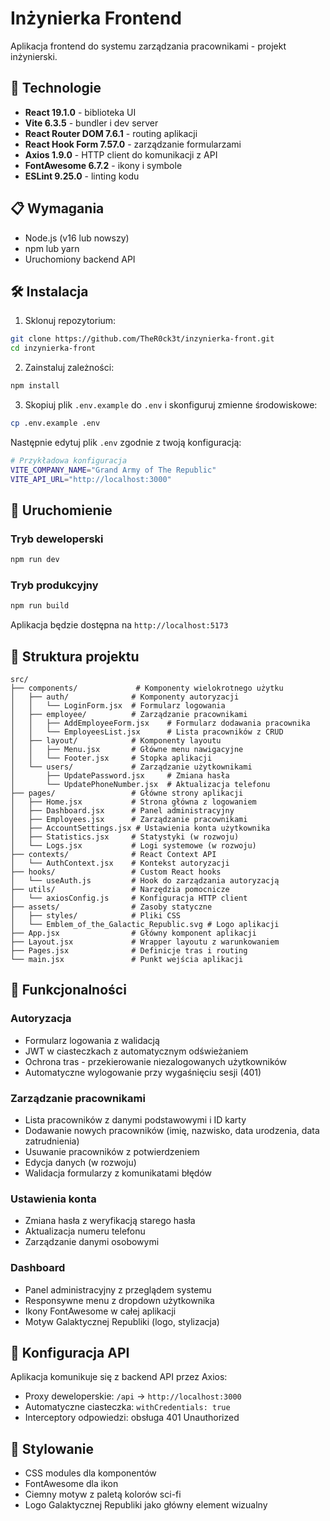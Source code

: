 # Inżynierka Frontend

Aplikacja frontend do systemu zarządzania pracownikami - projekt inżynierski.

## 🚀 Technologie

- **React 19.1.0** - biblioteka UI
- **Vite 6.3.5** - bundler i dev server
- **React Router DOM 7.6.1** - routing aplikacji
- **React Hook Form 7.57.0** - zarządzanie formularzami
- **Axios 1.9.0** - HTTP client do komunikacji z API
- **FontAwesome 6.7.2** - ikony i symbole
- **ESLint 9.25.0** - linting kodu

## 📋 Wymagania

- Node.js (v16 lub nowszy)
- npm lub yarn
- Uruchomiony backend API

## 🛠️ Instalacja

1. Sklonuj repozytorium:
```bash
git clone https://github.com/TheR0ck3t/inzynierka-front.git
cd inzynierka-front
```

2. Zainstaluj zależności:
```bash
npm install
```

3. Skopiuj plik `.env.example` do `.env` i skonfiguruj zmienne środowiskowe:
```bash
cp .env.example .env
```

Następnie edytuj plik `.env` zgodnie z twoją konfiguracją:
```bash
# Przykładowa konfiguracja
VITE_COMPANY_NAME="Grand Army of The Republic"
VITE_API_URL="http://localhost:3000"
```

## 🚀 Uruchomienie

### Tryb deweloperski
```bash
npm run dev
```

### Tryb produkcyjny
```bash
npm run build
```

Aplikacja będzie dostępna na `http://localhost:5173`

## 📁 Struktura projektu

```
src/
├── components/             # Komponenty wielokrotnego użytku
│   ├── auth/              # Komponenty autoryzacji
│   │   └── LoginForm.jsx  # Formularz logowania
│   ├── employee/          # Zarządzanie pracownikami
│   │   ├── AddEmployeeForm.jsx    # Formularz dodawania pracownika
│   │   └── EmployeesList.jsx      # Lista pracowników z CRUD
│   ├── layout/            # Komponenty layoutu
│   │   ├── Menu.jsx       # Główne menu nawigacyjne
│   │   └── Footer.jsx     # Stopka aplikacji
│   └── users/             # Zarządzanie użytkownikami
│       ├── UpdatePassword.jsx     # Zmiana hasła
│       └── UpdatePhoneNumber.jsx  # Aktualizacja telefonu
├── pages/                 # Główne strony aplikacji
│   ├── Home.jsx           # Strona główna z logowaniem
│   ├── Dashboard.jsx      # Panel administracyjny
│   ├── Employees.jsx      # Zarządzanie pracownikami
│   ├── AccountSettings.jsx # Ustawienia konta użytkownika
│   ├── Statistics.jsx     # Statystyki (w rozwoju)
│   └── Logs.jsx           # Logi systemowe (w rozwoju)
├── contexts/              # React Context API
│   └── AuthContext.jsx    # Kontekst autoryzacji
├── hooks/                 # Custom React hooks
│   └── useAuth.js         # Hook do zarządzania autoryzacją
├── utils/                 # Narzędzia pomocnicze
│   └── axiosConfig.js     # Konfiguracja HTTP client
├── assets/                # Zasoby statyczne
│   ├── styles/            # Pliki CSS
│   └── Emblem_of_the_Galactic_Republic.svg # Logo aplikacji
├── App.jsx                # Główny komponent aplikacji
├── Layout.jsx             # Wrapper layoutu z warunkowaniem
├── Pages.jsx              # Definicje tras i routing
└── main.jsx               # Punkt wejścia aplikacji
```

## 🔐 Funkcjonalności

### Autoryzacja
- Formularz logowania z walidacją
- JWT w ciasteczkach z automatycznym odświeżaniem
- Ochrona tras - przekierowanie niezalogowanych użytkowników
- Automatyczne wylogowanie przy wygaśnięciu sesji (401)

### Zarządzanie pracownikami
- Lista pracowników z danymi podstawowymi i ID karty
- Dodawanie nowych pracowników (imię, nazwisko, data urodzenia, data zatrudnienia)
- Usuwanie pracowników z potwierdzeniem
- Edycja danych (w rozwoju)
- Walidacja formularzy z komunikatami błędów

### Ustawienia konta
- Zmiana hasła z weryfikacją starego hasła
- Aktualizacja numeru telefonu
- Zarządzanie danymi osobowymi

### Dashboard
- Panel administracyjny z przeglądem systemu
- Responsywne menu z dropdown użytkownika
- Ikony FontAwesome w całej aplikacji
- Motyw Galaktycznej Republiki (logo, stylizacja)

## 🔌 Konfiguracja API

Aplikacja komunikuje się z backend API przez Axios:
- Proxy deweloperskie: `/api` → `http://localhost:3000`
- Automatyczne ciasteczka: `withCredentials: true`
- Interceptory odpowiedzi: obsługa 401 Unauthorized

## 🎨 Stylowanie

- CSS modules dla komponentów
- FontAwesome dla ikon
- Ciemny motyw z paletą kolorów sci-fi
- Logo Galaktycznej Republiki jako główny element wizualny
